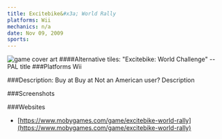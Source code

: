 ```yaml
---
title: Excitebike&#x3a; World Rally
platforms: Wii
mechanics: n/a
date: Nov 09, 2009  
sports: 
---
```

![game cover art](https://www.mobygames.com/images/covers/s/383745-excitebike-world-rally-wii-front-cover.jpg "Logo")
####Alternative tiles:
"Excitebike: World Challenge" -- PAL title
###Platforms
Wii

###Description: Buy at 
 Buy at 
Not an American user?
Description

###Screenshots

###Websites
* [https://www.mobygames.com/game/excitebike-world-rally](https://www.mobygames.com/game/excitebike-world-rally)
